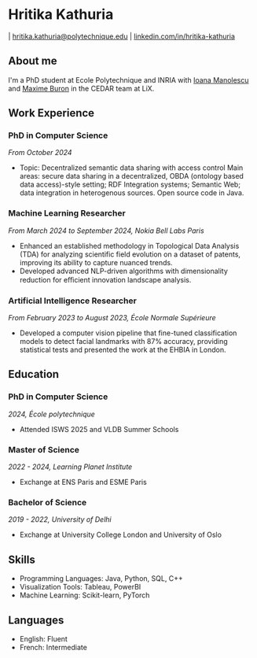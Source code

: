 # Hritika Kathuria

| [hritika.kathuria@polytechnique.edu](mailto:hritika.kathuria@polytechnique.edu)
| [linkedin.com/in/hritika-kathuria](https://www.linkedin.com/in/hritika-kathuria/?locale=fr_FR)

## About me
I'm a PhD student at Ecole Polytechnique and INRIA with [Ioana Manolescu](https://pages.saclay.inria.fr/ioana.manolescu/) and [Maxime Buron](https://perso.limos.fr/~maburon/) in the CEDAR team at LiX. 

## Work Experience

### PhD in Computer Science
*From October 2024* 

- Topic: Decentralized semantic data sharing with access control
Main areas: secure data sharing in a decentralized, OBDA (ontology based data access)-style setting; RDF Integration systems; Semantic Web; data integration in heterogenous sources. Open source code in Java.

### Machine Learning Researcher
*From March 2024 to September 2024, Nokia Bell Labs Paris*

- Enhanced an established methodology in Topological Data Analysis (TDA) for analyzing scientific field evolution on a dataset of patents, improving its ability to capture nuanced trends.
- Developed advanced NLP-driven algorithms with dimensionality reduction for
eﬃcient innovation landscape analysis.

### Artificial Intelligence Researcher
*From February 2023 to August 2023, École Normale Supérieure*

- Developed a computer vision pipeline that fine-tuned classification models to detect facial landmarks with 87% accuracy, providing statistical tests and
presented the work at the EHBIA in London.

## Education

### PhD in Computer Science
*2024, École polytechnique*
- Attended ISWS 2025 and VLDB Summer Schools

### Master of Science   
*2022 - 2024, Learning Planet Institute*

- Exchange at ENS Paris and ESME Paris

### Bachelor of Science   
*2019 - 2022, University of Delhi*

- Exchange at University College London and University of Oslo

## Skills

- Programming Languages: Java, Python, SQL, C++
- Visualization Tools: Tableau, PowerBI
- Machine Learning: Scikit-learn, PyTorch


## Languages

- English: Fluent
- French: Intermediate


